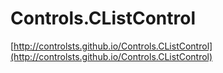 # Controls.CListControl

[http://controlsts.github.io/Controls.CListControl](http://controlsts.github.io/Controls.CListControl)
